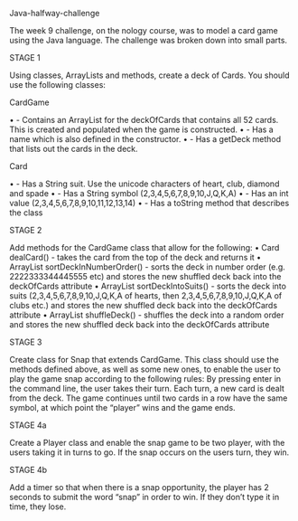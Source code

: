 Java-halfway-challenge

The week 9 challenge, on the nology course, was to model a card game using the Java language. The challenge was broken down into small parts.

STAGE 1

Using classes, ArrayLists and methods, create a deck of Cards. You should use the following 
classes: 

CardGame 

• - Contains an ArrayList<Card> for the deckOfCards that contains all 52 cards. This is 
created and populated when the game is constructed. 
• - Has a name which is also defined in the constructor. 
• - Has a getDeck method that lists out the cards in the deck. 

Card 

• - Has a String suit. Use the unicode characters of heart, club, diamond and spade
• - Has a String symbol (2,3,4,5,6,7,8,9,10,J,Q,K,A) 
• - Has an int value (2,3,4,5,6,7,8,9,10,11,12,13,14) 
• - Has a toString method that describes the class

STAGE 2

Add methods for the CardGame class that allow for the following: 
• Card dealCard() - takes the card from the top of the deck and returns it 
• ArrayList<Card> sortDeckInNumberOrder() - sorts the deck in number order (e.g. 
2222333344445555 etc) and stores the new shuffled deck back into the deckOfCards attribute 
• ArrayList<Card> sortDeckIntoSuits() - sorts the deck into suits (2,3,4,5,6,7,8,9,10,J,Q,K,A 
of hearts, then 2,3,4,5,6,7,8,9,10,J,Q,K,A of clubs etc.) and stores the new shuffled deck 
back into the deckOfCards attribute 
• ArrayList<Card> shuffleDeck() - shuffles the deck into a random order and stores the 
new shuffled deck back into the deckOfCards attribute

STAGE 3

Create class for Snap that extends CardGame. This class should use the methods defined 
above, as well as some new ones, to enable the user to play the game snap according to the 
following rules: 
By pressing enter in the command line, the user takes their turn. Each turn, a new card is dealt 
from the deck. The game continues until two cards in a row have the same symbol, at which 
point the “player” wins and the game ends.

STAGE 4a

Create a Player class and enable the snap game to be two player, with the users taking it in 
turns to go. If the snap occurs on the users turn, they win.

STAGE 4b

Add a timer so that when there is a snap opportunity, the player has 2 seconds to submit the 
word “snap” in order to win. If they don’t type it in time, they lose.



